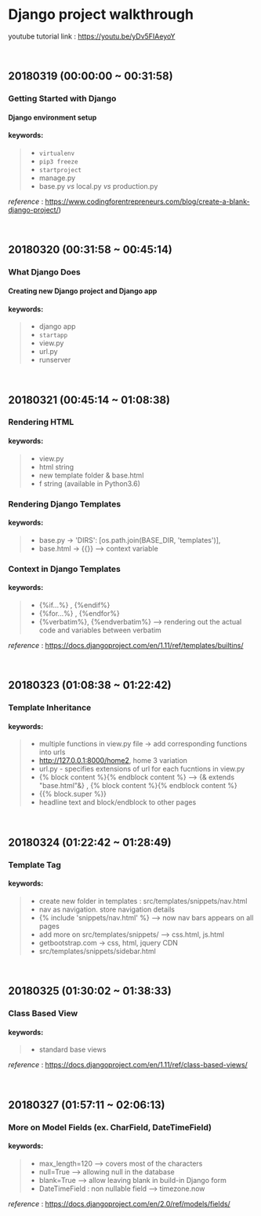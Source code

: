 
# **Django project walkthrough**

youtube tutorial link : <https://youtu.be/yDv5FIAeyoY>

<br>

## 20180319 (00:00:00 ~ 00:31:58)

### Getting Started with Django
#### Django environment setup

#### keywords:
>- `virtualenv`
>- `pip3 freeze`
>- `startproject`
>- manage.py
>- base.py _vs_ local.py _vs_ production.py

_reference_ : <https://www.codingforentrepreneurs.com/blog/create-a-blank-django-project/>)

<br>

## 20180320 (00:31:58 ~ 00:45:14)

### What Django Does
#### Creating new Django project and Django app

#### keywords:
>- django app
>- `startapp`
>- view.py
>- url.py
>- runserver

<br>

## 20180321 (00:45:14 ~ 01:08:38)

### Rendering HTML

#### keywords:
>- view.py
>- html string
>- new template folder & base.html
>- f string (available in Python3.6)

### Rendering Django Templates

#### keywords:

>- base.py -> 'DIRS': [os.path.join(BASE_DIR, 'templates')],
>- base.html -> {{}} --> context variable

### Context in Django Templates

#### keywords:

>- {%if...%} , {%endif%}
>- {%for...%} , {%endfor%}
>- {%verbatim%}, {%endverbatim%}  --> rendering out the actual code and variables between verbatim

_reference_ :  <https://docs.djangoproject.com/en/1.11/ref/templates/builtins/>

<br>

## 20180323 (01:08:38 ~ 01:22:42)

### Template Inheritance

#### keywords:
>- multiple functions in view.py file -> add corresponding functions into urls
>- http://127.0.0.1:8000/home2, home 3 variation
>- url.py - specifies extensions of url for each fucntions in view.py
>- {% block content %}{% endblock content %} --> {& extends "base.html"&} , {% block content %}{% endblock content %}
>- {{% block.super %}}
>- <title>{% block head_title %}django1.11 tutorial{% endblock head_title %}</title> headline text and block/endblock to other pages

<br>

## 20180324 (01:22:42 ~ 01:28:49)

### Template Tag

#### keywords:
>- create new folder in templates : src/templates/snippets/nav.html
>- nav as navigation. store navigation details
>- {% include 'snippets/nav.html' %} --> now nav bars appears on all pages
>- add more on src/templates/snippets/ --> css.html, js.html
>- getbootstrap.com -> css, html, jquery CDN
>- src/templates/snippets/sidebar.html

<br>

## 20180325 (01:30:02 ~ 01:38:33)

### Class Based View

#### keywords:
>- standard base views

_reference_ : <https://docs.djangoproject.com/en/1.11/ref/class-based-views/>

<br>

## 20180327 (01:57:11 ~ 02:06:13)

### More on Model Fields (ex. CharField, DateTimeField)

#### keywords:
>- max_length=120 --> covers most of the characters
>- null=True --> allowing null in the database
>- blank=True --> allow leaving blank in build-in Django form
>- DateTimeField : non nullable field --> timezone.now

_reference_ : https://docs.djangoproject.com/en/2.0/ref/models/fields/
